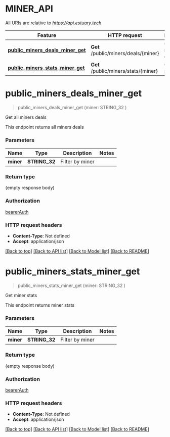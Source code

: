 # MINER_API

All URIs are relative to *https://api.estuary.tech*

Feature | HTTP request | Description
------------- | ------------- | -------------
[**public_miners_deals_miner_get**](MINER_API.md#public_miners_deals_miner_get) | **Get** /public/miners/deals/{miner} | Get all miners deals
[**public_miners_stats_miner_get**](MINER_API.md#public_miners_stats_miner_get) | **Get** /public/miners/stats/{miner} | Get miner stats


# **public_miners_deals_miner_get**
> public_miners_deals_miner_get (miner: STRING_32 )
	

Get all miners deals

This endpoint returns all miners deals


### Parameters

Name | Type | Description  | Notes
------------- | ------------- | ------------- | -------------
 **miner** | **STRING_32**| Filter by miner | 

### Return type

{empty response body)

### Authorization

[bearerAuth](../README.md#bearerAuth)

### HTTP request headers

 - **Content-Type**: Not defined
 - **Accept**: application/json

[[Back to top]](#) [[Back to API list]](../README.md#documentation-for-api-endpoints) [[Back to Model list]](../README.md#documentation-for-models) [[Back to README]](../README.md)

# **public_miners_stats_miner_get**
> public_miners_stats_miner_get (miner: STRING_32 )
	

Get miner stats

This endpoint returns miner stats


### Parameters

Name | Type | Description  | Notes
------------- | ------------- | ------------- | -------------
 **miner** | **STRING_32**| Filter by miner | 

### Return type

{empty response body)

### Authorization

[bearerAuth](../README.md#bearerAuth)

### HTTP request headers

 - **Content-Type**: Not defined
 - **Accept**: application/json

[[Back to top]](#) [[Back to API list]](../README.md#documentation-for-api-endpoints) [[Back to Model list]](../README.md#documentation-for-models) [[Back to README]](../README.md)

